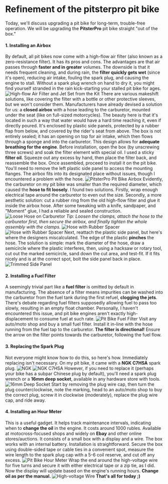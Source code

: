 # Refinement of the pitsterpro pit bike

Today, we'll discuss upgrading a pit bike for long-term, trouble-free operation. We will be upgrading the **PitsterPro** pit bike straight "out of the box."

#### 1. Installing an Airbox

By default, all pit bikes now come with a high-flow air filter (also known as a zero-resistance filter). It has its pros and cons. The advantages are that air passes through **faster and in greater** volumes. The downside is that it needs frequent cleaning, and during rain, the **filter quickly gets wet** (since it's open), reducing air intake, fouling the spark plug, and causing the engine to stall. Without a spark plug wrench on hand to dry it, you might find yourself stranded in the rain kick-starting your stalled pit bike for ages. ![High-flow Air Filter and Jet Set from the Kit](../../static/img/327a6a.jpg "High-flow Air Filter and Jet Set from the Kit") There are various makeshift solutions, like covering the filter with a bottle or other protective sleeves, but we won't consider them. Manufacturers have already devised a solution for us: a **closed airbox** with a hose leading to the carburetor, mounted under the seat (like on full-sized motorcycles). The beauty here is that it's located in such a way that water would have a hard time reaching it, even if directly poured. It's enclosed by plastic side panels, protected by a rubber flap from below, and covered by the rider's seat from above. The box is not entirely sealed; it has an opening on top for air intake, which then flows through a sponge and into the carburetor. This design allows for **adequate breathing for the engine**. Before installation, open the box (by unscrewing three screws) and soak the filter element with special oil. I used a sticky **filter oil**. Squeeze out any excess by hand, then place the filter back, and reassemble the box. Once assembled, proceed to install it on the pit bike. You'll need to remove the left plastic side panel to access the mounting flanges. The airbox fits into its designated place without issues, though I encountered a problem with the hose. ![PitsterPro Pit Bike Airbox](../../static/img/3eab94.jpg "PitsterPro Pit Bike Airbox") Evidently, the carburetor on my pit bike was smaller than the required diameter, which caused the **hose to fit loosely**. I found two solutions. Firstly, wrap enough electrical tape around the carburetor to even out the size. Secondly, a more aesthetic solution: cut a rubber ring from the old high-flow filter and glue it inside the airbox hose. After some tweaking with a knife, sandpaper, and "Moment" glue, I had a reliable and sealed construction. ![Loose Hose on Carburetor](../../static/img/db56f1.jpg "Loose Hose on Carburetor") *Tip: Loosen the clamps, attach the hose to the carburetor first, then secure the airbox, and finally tighten the whole assembly with the clamps.* ![Hose with Rubber Spacer](../../static/img/41455d.jpg "Hose with Rubber Spacer") ![Hose with Rubber Spacer](../../static/img/860d83.jpg "Hose with Rubber Spacer") Next, reattach the plastic side panel, but here's where the designers miscalculated. The edge of the plastic **pinches** the hose. The solution is simple: mark the diameter of the hose, draw a semicircle where the plastic interferes, then, using a hacksaw or rotary tool, cut out the marked semicircle, sand down the cut area, and test-fit. If it fits nicely and is at the correct spot, bolt the side panel back in place. ![Trimmed Side Panel](../../static/img/f1862b.jpg "Trimmed Side Panel")

#### 2. Installing a Fuel Filter

A seemingly trivial part like a **fuel filter** is omitted by default in manufacturing. The absence of a filter means impurities can be washed into the carburetor from the fuel tank during the first refuel, **clogging the jets**. There's debate regarding fuel filters supposedly allowing fuel to pass too slowly, resulting in an empty float chamber. Personally, I haven't encountered this issue, and pit bike engines aren't exactly high-displacement to consume fuel at such rate. ![Pit Bike Fuel Filter](../../static/img/6ca0b5.jpg "Pit Bike Fuel Filter") Visit any auto/moto shop and buy a small fuel filter. Install it in-line with the hose running from the fuel tap to the carburetor. **The filter is directional!** Ensure the arrow on the filter points towards the carburetor, following the fuel flow.

#### 3. Replacing the Spark Plug

Not everyone might know how to do this, so here's how. Immediately replacing isn't necessary. On my pit bike, it came with a **NGK C7HSA** spark plug. ![NGK](../../static/img/450b24.jpg "NGK") ![NGK C7HSA](../../static/img/2da3f7.jpg "NGK C7HSA") However, if you need to replace it (perhaps your bike has a subpar Chinese plug by default), you'll need a spark plug wrench or a **16mm deep socket**, available in any hardware store with tools. ![16mm Deep Socket](../../static/img/cff82a.jpg "16mm Deep Socket") Start by removing the plug wire cap, then turn the plug counterclockwise, note the marking, head to an auto/moto shop to buy the correct plug, screw it in clockwise (moderately), replace the plug wire cap, and ride away.

#### 4. Installing an Hour Meter

This is a useful gadget. It helps track maintenance intervals, indicating when to **change the oil** in the engine. It costs around 1000 rubles. Available at motocross-focused shops and widely on **Ebay** and other online stores/auctions. It consists of a small box with a display and a wire. The box works with an internal battery. Installation is straightforward. Secure the box using double-sided tape or cable ties in a convenient spot, measure the wire length to the spark plug cap with a 5-6 coil reserve, and cut off any excess. ![Pit Bike Hour Meter](../../static/img/dee2fa.jpg "Pit Bike Hour Meter") Wrap the end around the high-voltage wire for five turns and secure it with either electrical tape or a zip tie, as I did. Now the display will update based on the engine's running hours. **Change oil as per the manual.** ![High-voltage Wire](../../static/img/22a87b.jpg "High-voltage Wire") **That's all for today ;)**